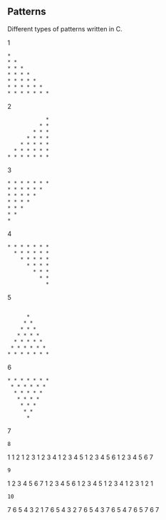 ## Patterns
Different types of patterns written in C.

1
```
*
* *
* * *
* * * *
* * * * *
* * * * * *
* * * * * * *
```
2
```
            *
          * *
        * * *
      * * * *
    * * * * *
  * * * * * *
* * * * * * *
```
3
```
* * * * * * *
* * * * * *
* * * * *
* * * *
* * *
* *
*

```
4
```
* * * * * * *
  * * * * * *
    * * * * *
      * * * *
        * * *
          * *
            *
```
5
```

      *
     * *
    * * *
   * * * *
  * * * * *
 * * * * * *
* * * * * * *
```
6
```
* * * * * * *
 * * * * * *
  * * * * *
   * * * *
    * * *
     * *
      *
```
7
```
8
```
1
1 2
1 2 3
1 2 3 4
1 2 3 4 5
1 2 3 4 5 6
1 2 3 4 5 6 7
```
9
```
1 2 3 4 5 6 7
1 2 3 4 5 6
1 2 3 4 5
1 2 3 4
1 2 3
1 2
1
```
10
```
7 6 5 4 3 2 1
7 6 5 4 3 2
7 6 5 4 3
7 6 5 4
7 6 5
7 6
7
```



